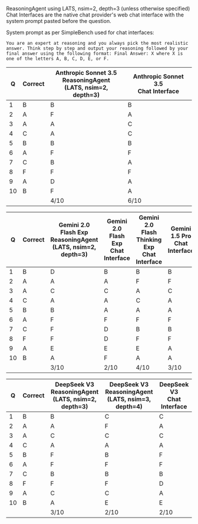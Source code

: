 ReasoningAgent using LATS, nsim=2, depth=3 (unless otherwise specified)
Chat Interfaces are the native chat provider's web chat interface with the system prompt pasted before the question.

System prompt as per SimpleBench used for chat interfaces:
```
You are an expert at reasoning and you always pick the most realistic answer. Think step by step and output your reasoning followed by your final answer using the following format: Final Answer: X where X is one of the letters A, B, C, D, E, or F.
```

| Q | Correct | Anthropic Sonnet 3.5<br>ReasoningAgent<br>(LATS, nsim=2, depth=3) | Anthropic Sonnet 3.5<br>Chat Interface |
| --- | --- | --- | --- |
| 1 | B | B | B |
| 2 | A | F | A |
| 3 | A | A | C |
| 4 | C | A | C |
| 5 | B | B | B |
| 6 | A | F | F |
| 7 | C | B | A |
| 8 | F | F | F |
| 9 | A | D | A |
| 10 | B | F | A |
| | | 4/10 | 6/10 |

| Q | Correct | Gemini 2.0 Flash Exp<br>ReasoningAgent<br>(LATS, nsim=2, depth=3) | Gemini 2.0 Flash Exp<br>Chat Interface | Gemini 2.0 Flash Thinking Exp<br>Chat Interface | Gemini 1.5 Pro<br>Chat Interface | Gemini 2.0 Flash Exp<br>ReasoningAgent<br>(LATS, nsim=2, depth=3) |
| --- | --- | --- | --- | --- | --- | --- |
| 1 | B | D | B | B | B | B |
| 2 | A | A | A | F | F | F |
| 3 | A | C | C | A | C | C |
| 4 | C | A | A | C | A | A |
| 5 | B | B | A | A | A | B |
| 6 | A | F | F | F | F | F |
| 7 | C | F | D | B | B | B |
| 8 | F | F | D | F | F | F |
| 9 | A | E | E | E | A | E |
| 10 | B | A | F | A | A | F |
| | | 3/10 | 2/10 | 4/10 | 3/10 | 3/10 |

| Q | Correct | DeepSeek V3<br>ReasoningAgent<br>(LATS, nsim=2, depth=3) | DeepSeek V3<br>ReasoningAgent<br>(LATS, nsim=3, depth=4) | DeepSeek V3<br>Chat Interface |
| --- | --- | --- | --- | --- |
| 1 | B | B | C | C |
| 2 | A | A | F | A |
| 3 | A | C | C | C |
| 4 | C | A | A | A |
| 5 | B | F | B | F |
| 6 | A | F | F | F |
| 7 | C | B | B | B |
| 8 | F | F | F | D |
| 9 | A | C | C | A |
| 10 | B | A | E | E |
| | | 3/10 | 2/10 | 2/10 |
